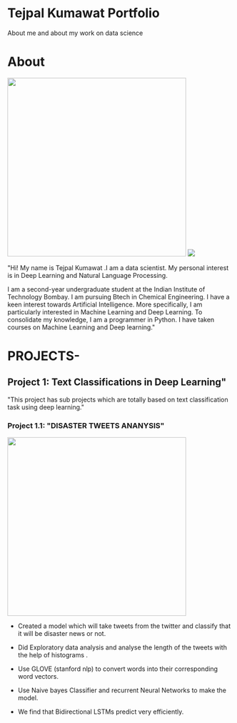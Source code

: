 # Tejpal Kumawat Portfolio

About me and about my work on data science

# About

<img src="https://github.com/tejpal123456789/tejpal-data-science-portfolio/blob/main/images/tejpal.png" width ="400" /> ![](https://github.com/tejpal123456789/tejpal-data-science-portfolio/blob/main/images/tejpal.png)

"Hi! My name is Tejpal Kumawat .I am a data scientist. My personal interest is in Deep Learning and Natural Language Processing.

I am a second-year undergraduate student at the Indian Institute of Technology Bombay. I am pursuing  Btech in Chemical Engineering.
I have a keen interest towards Artificial Intelligence. More specifically, I am particularly interested in Machine Learning and Deep Learning.
To consolidate my knowledge, I am a programmer in Python. I have taken courses on Machine Learning and Deep learning."

# PROJECTS-

## Project 1:  Text Classifications in Deep Learning"
"This project has sub projects which are totally based on text classification task using deep learning."

### Project 1.1: "DISASTER TWEETS ANANYSIS"
<img src ="https://github.com/tejpal123456789/tejpal-data-science-portfolio/blob/main/images/disaster1.jpg" width ="400" />

* Created a model which will take tweets from the twitter and classify that it will be disaster news or not.

* Did Exploratory data analysis and analyse the length of the tweets with the help of histograms .

* Use GLOVE (stanford nlp) to convert words into their corresponding word vectors.

* Use Naive bayes Classifier and recurrent Neural Networks to make the model.

* We find that Bidirectional LSTMs predict very efficiently.




